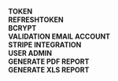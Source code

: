 
**TOKEN <br/>
REFRESHTOKEN <br/>
BCRYPT <br/>
VALIDATION EMAIL ACCOUNT <br/>
STRIPE INTEGRATION <br/>
USER ADMIN <br/>
GENERATE PDF REPORT <br/>
GENERATE XLS REPORT** <br/>
